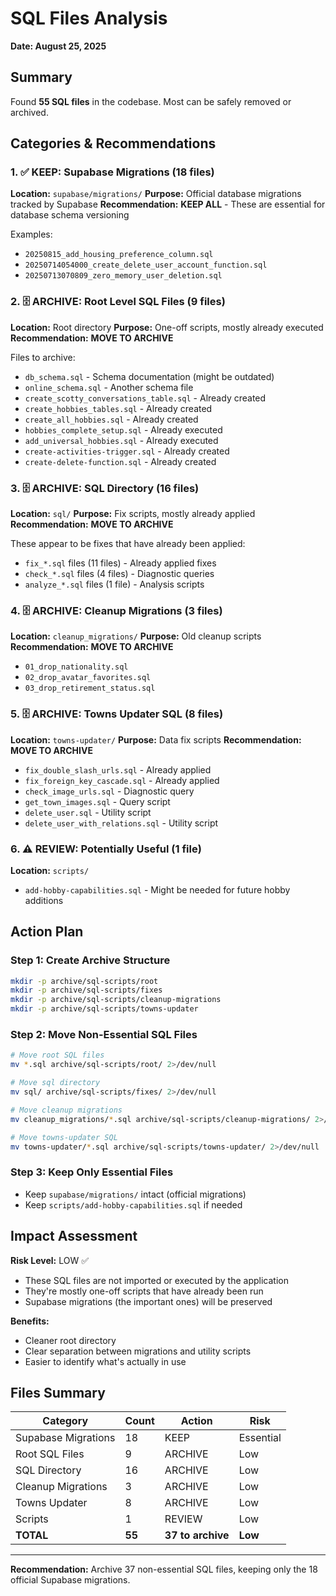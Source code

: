 # SQL Files Analysis
**Date: August 25, 2025**

## Summary
Found **55 SQL files** in the codebase. Most can be safely removed or archived.

## Categories & Recommendations

### 1. ✅ **KEEP: Supabase Migrations** (18 files)
**Location:** `supabase/migrations/`
**Purpose:** Official database migrations tracked by Supabase
**Recommendation:** **KEEP ALL** - These are essential for database schema versioning

Examples:
- `20250815_add_housing_preference_column.sql`
- `20250714054000_create_delete_user_account_function.sql`
- `20250713070809_zero_memory_user_deletion.sql`

### 2. 🗄️ **ARCHIVE: Root Level SQL Files** (9 files)
**Location:** Root directory
**Purpose:** One-off scripts, mostly already executed
**Recommendation:** **MOVE TO ARCHIVE**

Files to archive:
- `db_schema.sql` - Schema documentation (might be outdated)
- `online_schema.sql` - Another schema file
- `create_scotty_conversations_table.sql` - Already created
- `create_hobbies_tables.sql` - Already created
- `create_all_hobbies.sql` - Already created
- `hobbies_complete_setup.sql` - Already executed
- `add_universal_hobbies.sql` - Already executed
- `create-activities-trigger.sql` - Already created
- `create-delete-function.sql` - Already created

### 3. 🗄️ **ARCHIVE: SQL Directory** (16 files)
**Location:** `sql/`
**Purpose:** Fix scripts, mostly already applied
**Recommendation:** **MOVE TO ARCHIVE**

These appear to be fixes that have already been applied:
- `fix_*.sql` files (11 files) - Already applied fixes
- `check_*.sql` files (4 files) - Diagnostic queries
- `analyze_*.sql` files (1 file) - Analysis scripts

### 4. 🗄️ **ARCHIVE: Cleanup Migrations** (3 files)
**Location:** `cleanup_migrations/`
**Purpose:** Old cleanup scripts
**Recommendation:** **MOVE TO ARCHIVE**

- `01_drop_nationality.sql`
- `02_drop_avatar_favorites.sql`
- `03_drop_retirement_status.sql`

### 5. 🗄️ **ARCHIVE: Towns Updater SQL** (8 files)
**Location:** `towns-updater/`
**Purpose:** Data fix scripts
**Recommendation:** **MOVE TO ARCHIVE**

- `fix_double_slash_urls.sql` - Already applied
- `fix_foreign_key_cascade.sql` - Already applied
- `check_image_urls.sql` - Diagnostic query
- `get_town_images.sql` - Query script
- `delete_user.sql` - Utility script
- `delete_user_with_relations.sql` - Utility script

### 6. ⚠️ **REVIEW: Potentially Useful** (1 file)
**Location:** `scripts/`
- `add-hobby-capabilities.sql` - Might be needed for future hobby additions

## Action Plan

### Step 1: Create Archive Structure
```bash
mkdir -p archive/sql-scripts/root
mkdir -p archive/sql-scripts/fixes
mkdir -p archive/sql-scripts/cleanup-migrations
mkdir -p archive/sql-scripts/towns-updater
```

### Step 2: Move Non-Essential SQL Files
```bash
# Move root SQL files
mv *.sql archive/sql-scripts/root/ 2>/dev/null

# Move sql directory
mv sql/ archive/sql-scripts/fixes/ 2>/dev/null

# Move cleanup migrations
mv cleanup_migrations/*.sql archive/sql-scripts/cleanup-migrations/ 2>/dev/null

# Move towns-updater SQL
mv towns-updater/*.sql archive/sql-scripts/towns-updater/ 2>/dev/null
```

### Step 3: Keep Only Essential Files
- Keep `supabase/migrations/` intact (official migrations)
- Keep `scripts/add-hobby-capabilities.sql` if needed

## Impact Assessment

**Risk Level:** LOW ✅
- These SQL files are not imported or executed by the application
- They're mostly one-off scripts that have already been run
- Supabase migrations (the important ones) will be preserved

**Benefits:**
- Cleaner root directory
- Clear separation between migrations and utility scripts
- Easier to identify what's actually in use

## Files Summary

| Category | Count | Action | Risk |
|----------|-------|--------|------|
| Supabase Migrations | 18 | KEEP | Essential |
| Root SQL Files | 9 | ARCHIVE | Low |
| SQL Directory | 16 | ARCHIVE | Low |
| Cleanup Migrations | 3 | ARCHIVE | Low |
| Towns Updater | 8 | ARCHIVE | Low |
| Scripts | 1 | REVIEW | Low |
| **TOTAL** | **55** | **37 to archive** | **Low** |

---

**Recommendation:** Archive 37 non-essential SQL files, keeping only the 18 official Supabase migrations.